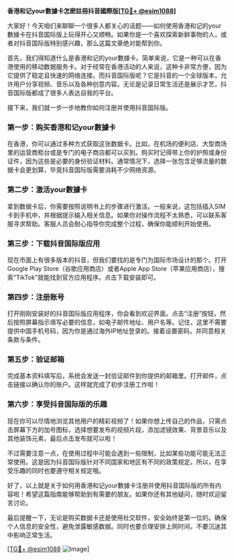 **香港和记your數據卡怎麽註冊抖音國際版[[TG💪+ @esim1088](https://t.me/s/esim1088)]**

大家好！今天咱们来聊聊一个很多人都关心的话题——如何使用香港和记的your數據卡在抖音国际版上玩得开心又顺畅。如果你是一个喜欢探索新鲜事物的人，或者对抖音国际版特别感兴趣，那么这篇文章绝对能帮到你。

首先，我们得知道什么是香港和记的your數據卡。简单来说，它是一种可以在香港使用的移动数据服务卡。对于经常在香港活动的人来说，这种卡非常方便，因为它提供了稳定且快速的网络连接。而抖音国际版呢？它是抖音的一个全球版本，允许用户分享视频、音乐以及各种创意内容。无论是记录日常生活还是展示才艺，抖音国际版都成了很多人表达自我的平台。

接下来，我们就一步一步地教你如何注册并使用抖音国际版。

### 第一步：购买香港和记your數據卡

在香港，你可以通过多种方式获取这张数据卡。比如，在机场的便利店、大型商场里的运营商柜台或是专门的电子商店都可以买到。购买时记得带上你的护照或身份证件，因为这些是必要的身份验证材料。通常情况下，选择一张包含足够流量的数据卡会更划算，毕竟抖音国际版需要消耗不少网络资源。

### 第二步：激活your數據卡

拿到数据卡后，你需要按照说明书上的步骤进行激活。一般来说，这包括插入SIM卡到手机中，并根据提示输入相关信息。如果你对操作流程不太熟悉，可以联系客服寻求帮助。客服人员会耐心指导你完成整个过程，确保你能顺利开始使用。

### 第三步：下载抖音国际版应用

现在市面上有很多版本的抖音，但我们要找的是专门为国际市场设计的那个。打开Google Play Store（谷歌应用商店）或者Apple App Store（苹果应用商店），搜索“TikTok”就能找到官方应用程序。点击下载安装即可。

### 第四步：注册账号

打开刚刚安装好的抖音国际版应用程序，你会看到欢迎界面。点击“注册”按钮，然后按照屏幕指示填写必要的信息，如电子邮件地址、用户名等。记住，这里不需要提供中国手机号码，因为你是通过海外IP地址登录的。接着设置密码，并同意相关条款与条件。

### 第五步：验证邮箱

完成基本资料填写后，系统会发送一封验证邮件到你提供的邮箱里。打开邮件，点击链接以确认你的账户。这样就完成了初步注册工作啦！

### 第六步：享受抖音国际版的乐趣

现在你可以尽情地浏览其他用户的精彩视频了！如果你想上传自己的作品，只需点击屏幕下方的加号图标，选择想要发布的视频片段，添加滤镜效果、背景音乐以及其他装饰元素，最后点击发布就可以啦！

不过需要注意一点，在使用过程中可能会遇到一些限制，比如某些功能可能无法正常使用。这是因为抖音国际版针对不同国家和地区有不同的政策规定。所以，在享受乐趣的同时也要遵守相关规定哦。

好了，以上就是关于如何用香港和记your數據卡注册并使用抖音国际版的所有内容啦！希望这篇指南能够帮助到有需要的朋友。如果你还有其他疑问，随时欢迎留言讨论。

最后提醒一下，无论是购买数据卡还是使用社交软件，安全始终是第一位的。确保个人信息的安全性，避免泄露敏感数据。同时也要合理安排上网时间，不要沉迷其中影响正常生活。

[[TG💪+ @esim1088](https://t.me/s/esim1088) ![Image](https://i.postimg.cc/4NQfJmqS/Snipaste-2025-05-13-00-14-12.png)]